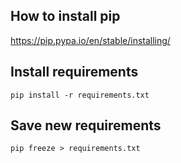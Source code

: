 How to install pip
--
https://pip.pypa.io/en/stable/installing/

Install requirements
--
``pip install -r requirements.txt``

Save new requirements
--
``pip freeze > requirements.txt``